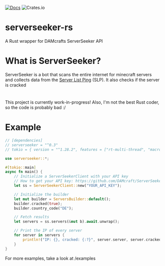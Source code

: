 [![Docs](https://img.shields.io/badge/docs-online-informational)](https://docs.rs/serverseeker)
![Crates.io](https://img.shields.io/crates/d/serverseeker)

# serverseeker-rs
A Rust wrapper for DAMcrafts ServerSeeker API

# What is ServerSeeker?
ServerSeeker is a bot that scans the entire internet for minecraft servers and collects data from the [Server List Ping](https://wiki.vg/Server_List_Ping) (SLP). It also checks if the server is cracked

#
This project is currently work-in-progress!
Also, I'm not the best Rust coder, so the code is probably bad :/

# Example
```rust
// [dependencies]
// serverseeker = "^0.3"
// tokio = { version = "^1.28.2", features = ["rt-multi-thread", "macros"] }

use serverseeker::*;

#[tokio::main]
async fn main() {
    // Initialize a ServerSeekerClient with your API key
    // How to get your API key: https://github.com/DAMcraft/ServerSeekerAPI-docs
    let ss = ServerSeekerClient::new("YOUR_API_KEY");

    // Initialize the builder
    let mut builder = ServersBuilder::default();
    builder.cracked(true);
    builder.country_code("DE");

    // Fetch results
    let servers = ss.servers(&mut b).await.unwrap();

    // Print the IP of every server
    for server in servers {
        println!("IP: {}, cracked: {:?}", server.server, server.cracked);
    }
}

```
For more examples, take a look at /examples
